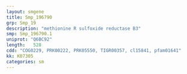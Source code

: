 ```yaml
---
layout: smgene
title: Smp_196790
grp: Smp_19
description: "methionine R sulfoxide reductase B3"
smp: Smp_196790.1
uniprot: "Q6BC92"
length:   528
cdd: "COG0229, PRK00222, PRK05550, TIGR00357, cl15841, pfam01641"
kk: K07305
categories: sm
---
```

